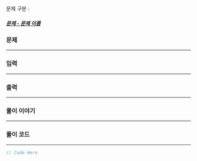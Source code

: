 문제 구분 : 
##### [문제 - 문제 이름](https://www.acmicpc.net/problem/)

### 문제
<hr>



### 입력
<hr>


### 출력
<hr>


### 풀이 이야기
<hr>


### 풀이 코드
<hr>

``` c++
// Code Here
```
